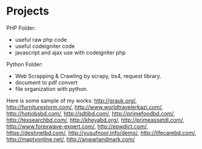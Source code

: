 # Projects

PHP Folder:
  - useful raw php code
  - useful codeigniter code
  - javascript and ajax use with codeigniter php
  
Python Folder:
  - Web Scrapping & Crawling by scrapy, bs4, request library.
  - document to pdf convert
  - file organization with python.
  
Here is some sample of my works:
  http://grauk.org/,
  http://furniturestorm.com/,
  http://www.worldtravelerkazi.com/,
  http://hotjobsbd.com/,
  http://sdtibd.com/,
  http://primefoodbd.com/, 
  http://texsearchbd.com/, 
  http://kheyabd.org/, 
  http://primeassetdl.com/, 
  http://www.forexwave-expert.com/, 
  http://epwdict.com/, 
  https://deshnetbd.com/,
  http://yusufnoor.info/demo/, 
  http://lifecarebd.com/, 
  http://maptvonline.net/, 
  http://anwarlandmark.com/

